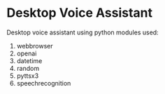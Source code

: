 # Desktop Voice Assistant
 Desktop voice assistant using python 
 modules used:
 1. webbrowser
 2. openai
 3. datetime
 4. random
 5. pyttsx3
 6. speechrecognition
 

